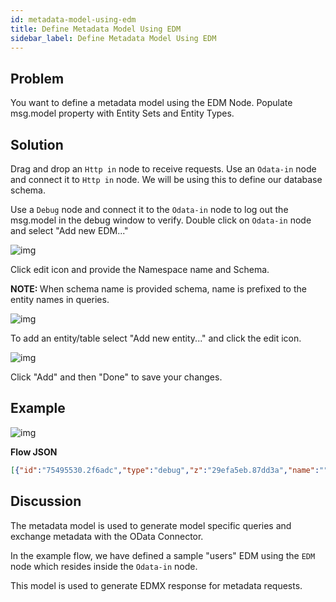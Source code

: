 ```yaml
---
id: metadata-model-using-edm
title: Define Metadata Model Using EDM
sidebar_label: Define Metadata Model Using EDM
---
```


## Problem

You want to define a metadata model using the EDM Node. Populate msg.model property with Entity Sets and Entity Types.

## Solution

Drag and drop an <code class="node">Http in</code> node to receive requests.
Use an <code class="node">Odata-in</code> node and connect it to <code class="node">Http in</code> node. We will be using this to define our database schema.


Use a <code class="node">Debug</code> node and connect it to the <code class="node">Odata-in</code> node to log out the msg.model in the debug window to verify.
Double click on <code class="node">Odata-in</code> node and select "Add new EDM..."

![img](https://igniteresources.blob.core.windows.net/public/docs/static/assets/docs/odata/metadata-model-using-edm-1.png)

Click edit icon and provide the Namespace name and Schema.


<strong>NOTE: </strong>When schema name is provided schema, name is prefixed to the entity names in queries.


![img](https://igniteresources.blob.core.windows.net/public/docs/static/assets/docs/odata/metadata-model-using-edm-2.png)


To add an entity/table select "Add new entity..." and click the edit icon.


![img](https://igniteresources.blob.core.windows.net/public/docs/static/assets/docs/odata/metadata-model-using-edm-3.png)


Click "Add" and then "Done" to save your changes.

## Example

![img](https://igniteresources.blob.core.windows.net/public/docs/static/assets/docs/odata/metadata-model-using-edm-4.png)

<b>Flow JSON</b>

~~~json
[{"id":"75495530.2f6adc","type":"debug","z":"29efa5eb.87dd3a","name":"","active":true,"tosidebar":true,"console":false,"tostatus":false,"complete":"model","targetType":"msg","x":690,"y":140,"wires":[]},{"id":"9abf5f23.f36f5","type":"odata in","z":"29efa5eb.87dd3a","name":"","x":520,"y":140,"wires":[["75495530.2f6adc"]]},{"id":"a62b22db.8b0d6","type":"http in","z":"29efa5eb.87dd3a","name":"","url":"/root/*","method":"get","upload":false,"swaggerDoc":"","x":140,"y":140,"wires":[["cf5f06eb.87b3c8"]]},{"id":"cf5f06eb.87b3c8","type":"function","z":"29efa5eb.87dd3a","name":"users EDM","func":"msg.model = {\n    namespace: \"ignite\",\n    entityTypes: {\n        \"users\": {\n            \"id\": {\"type\": \"Edm.Int32\", \"key\": true},\n            \"name\": {\"type\": \"Edm.String\"},            \n            \"username\": {\"type\": \"Edm.String\"}            \n        }\n    },   \n    entitySets: {\n        \"users\": {\n            entityType: \"ignite.users\"\n        }\n    }\n}\nreturn msg;","outputs":1,"noerr":0,"x":350,"y":140,"wires":[["9abf5f23.f36f5"]]},{"id":"5fd96aa2.daf414","type":"http in","z":"29efa5eb.87dd3a","name":"","url":"/root/*","method":"get","upload":false,"swaggerDoc":"","x":220,"y":1040,"wires":[["b6aba800.71a568"]]},{"id":"b6aba800.71a568","type":"odata in","z":"29efa5eb.87dd3a","name":"","edm":"","x":440,"y":1040,"wires":[["9138050a.ac0888"]]},{"id":"9138050a.ac0888","type":"debug","z":"29efa5eb.87dd3a","name":"","active":true,"tosidebar":true,"console":false,"tostatus":false,"complete":"model","targetType":"msg","x":670,"y":1040,"wires":[]}]
~~~

## Discussion

The metadata model is used to generate model specific queries and exchange metadata with the OData Connector.

In the example flow, we have defined a sample "users" EDM using the <code class="node">EDM</code> node which resides inside the <code class="node">Odata-in</code> node.

This model is used to generate EDMX response for metadata requests.
